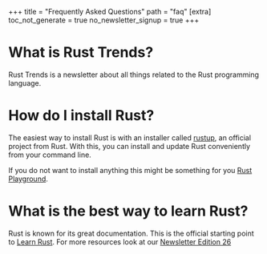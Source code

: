 +++
title = "Frequently Asked Questions"
path = "faq"
[extra]
toc_not_generate = true
no_newsletter_signup = true
+++


# What is Rust Trends?
Rust Trends is a newsletter about all things related to the Rust programming language.

# How do I install Rust?
The easiest way to install Rust is with an installer called <a href="https://rustup.rs/" target="_blank">rustup</a>, an official project from Rust. With this, you can install and update Rust conveniently from your command line.

If you do not want to install anything this might be something for you <a href="https://play.rust-lang.org/" target="_blank">Rust Playground</a>.

# What is the best way to learn Rust?
Rust is known for its great documentation. This is the official starting point to <a href="https://www.rust-lang.org/learn" target="_blank">Learn Rust</a>. For more resources look at our [Newsletter Edition 26](/newsletter/rust-101-the-best-learning-resources-compiled/) 